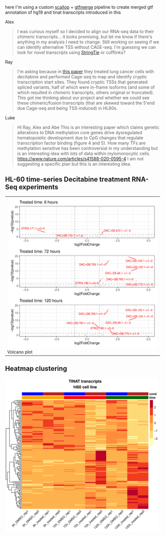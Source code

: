 here I'm using a custom [scallop](https://github.com/Kingsford-Group/scallop) + [gtfmerge](https://github.com/Kingsford-Group/rnaseqtools#gtfmerge) pipeline to create merged gtf annotation of hg19 and tinat transcripts introduced in this 

Alex
> I was curious myself so I decided to align our RNA-seq data to their chimeric transcripts... it looks promising, but let me know if there's anything in my analysis I need to change. Still working on seeing if we can identify alternative TSS without CAGE-seq. 
I'm guessing we can look for novel transcripts using [StringTie](https://ccb.jhu.edu/software/stringtie/) or cufflinks?

Ray
> I'm asking because in [this paper](https://www.nature.com/articles/ng.3889) they treated lung cancer cells with decitabine and performed Cage-seq to map and identify cryptic transcription start sites. They found cryptic TSSs that generated spliced variants, half of which were in-frame isoforms (and some of which resulted in chimeric transcripts, others original or truncated). This got me thinking about our project and whether we could see these chimeric/fusion transcripts (that are skewed toward the 5'end due Cage-seq and being TSS-induced) in HL60s.  


Luke
> Hi Ray, Alex and Abe
This is an interesting paper which claims genetic alterations to DNA methylation core genes drive dysregulated hematopoietic development due to CpG changes that regulate transcription factor binding (figure 4 and 5). How many TFs are methylation sensitive has been controversial in my understanding but is an interesting idea with lots of data within mylomonocytic cells. https://www.nature.com/articles/s41588-020-0595-4
I am not suggesting a specific plan but this is an interesting idea.

## HL-60 time-series Decitabine treatment RNA-Seq experiments
<table>
  <tr>
    <td><img src=Volcano_plot.png width='500'>
    Volcano plot
  <tr>
<table>

## Heatmap clustering
<img src=Heatmap_clustering.png width='500'>

